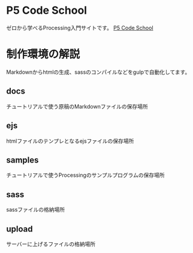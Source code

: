# P5 Code School
ゼロから学べるProcessing入門サイトです。
[P5 Code School](http://p5codeschool.net/)

# 制作環境の解説
Markdownからhtmlの生成、sassのコンパイルなどをgulpで自動化してます。

## docs
チュートリアルで使う原稿のMarkdownファイルの保存場所

## ejs
htmlファイルのテンプレとなるejsファイルの保存場所

## samples
チュートリアルで使うProcessingのサンプルプログラムの保存場所

## sass
sassファイルの格納場所

## upload
サーバーに上げるファイルの格納場所
